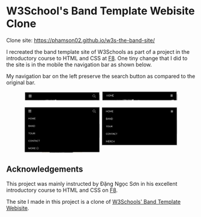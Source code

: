 # W3School's Band Template Webisite Clone

Clone site: https://phamson02.github.io/w3s-the-band-site/

I recreated the band template site of W3Schools as part of a project in the introductory course to HTML and CSS at [F8](https://fullstack.edu.vn). One tiny change that I did to the site is in the mobile the navigation bar as shown below.

My navigation bar on the left preserve the search button as compared to the original bar.

<p align="middle" float="left">
  <img src="/demo/my-nav-bar.png" width="40%" />
  <img src="/demo/w3s-nav-bar.png" width="40%" /> 
</p>
<p align="middle" float="left">
  <img src="/demo/my-expanded-nav-bar.png" width="40%" />
  <img align="top"src="/demo/w3s-expanded-nav-bar.png" width="40%" /> 
</p>

## Acknowledgements

This project was mainly instructed by Đặng Ngọc Sơn in his excellent introductory course to HTML and CSS on [F8](https://fullstack.edu.vn).

The site I made in this project is a clone of [W3Schools' Band Template Webisite](https://www.w3schools.com/graphics/band_template.htm).
